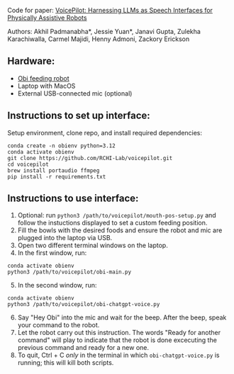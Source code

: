 Code for paper: [VoicePilot: Harnessing LLMs as Speech Interfaces for Physically Assistive Robots](https://dl.acm.org/doi/10.1145/3654777.3676401)

Authors: Akhil Padmanabha*, Jessie Yuan*, Janavi Gupta, Zulekha Karachiwalla, Carmel Majidi, Henny Admoni, Zackory Erickson

Hardware: 
-
- [Obi feeding robot](https://meetobi.com/)
- Laptop with MacOS
- External USB-connected mic (optional)

Instructions to set up interface: 
-
Setup environment, clone repo, and install required dependencies:
```
conda create -n obienv python=3.12
conda activate obienv
git clone https://github.com/RCHI-Lab/voicepilot.git
cd voicepilot
brew install portaudio ffmpeg
pip install -r requirements.txt
```

Instructions to use interface: 
- 
1. Optional: run `python3 /path/to/voicepilot/mouth-pos-setup.py` and follow the instuctions displayed to set a custom feeding position.
2. Fill the bowls with the desired foods and ensure the robot and mic are plugged into the laptop via USB.
3. Open two different terminal windows on the laptop. 
4. In the first window, run:
```
conda activate obienv
python3 /path/to/voicepilot/obi-main.py
```
5. In the second window, run:
```
conda activate obienv
python3 /path/to/voicepilot/obi-chatgpt-voice.py
```
6. Say "Hey Obi" into the mic and wait for the beep. After the beep, speak your command to the robot.
7. Let the robot carry out this instruction. The words "Ready for another command" will play to indicate that the robot is done excecuting the previous command and ready for a new one.
8. To quit, Ctrl + C *only* in the terminal in which `obi-chatgpt-voice.py` is running; this will kill both scripts.

